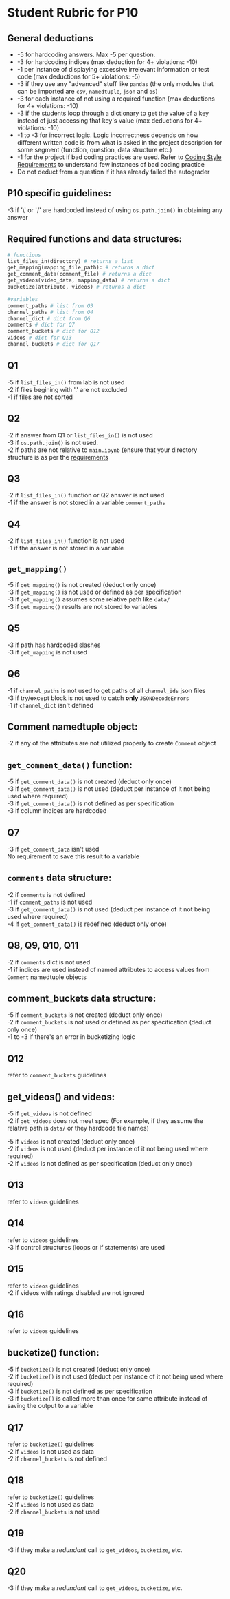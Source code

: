 # Student Rubric for P10

## General deductions
- -5 for hardcoding answers. Max -5 per question.   
- -3 for hardcoding indices (max deduction for 4+ violations: -10)  
- -1 per instance of displaying excessive irrelevant information or test code (max deductions for 5+ violations: -5)
- -3 if they use any "advanced" stuff like `pandas` (the only modules that can be imported are `csv`, `namedtuple`, `json` and `os`)   
- -3 for each instance of not using a required function (max deductions for 4+ violations: -10)   
- -3 if the students loop through a dictionary to get the value of a key instead of just accessing that key's value (max deductions for 4+ violations: -10)  
- -1 to -3 for incorrect logic. Logic incorrectness depends on how different written code is from what is asked in the project description for some segment (function, question, data structure etc.)   
- -1 for the project if bad coding practices are used. Refer to [Coding Style Requirements](https://github.com/msyamkumar/cs220-s22-projectDesign/tree/p10-saurabh/p10#coding-style-requirements) to understand few instances of bad coding practice
- Do not deduct from a question if it has already failed the autograder   

## P10 specific guidelines:
-3 if '\\' or '/' are hardcoded instead of using `os.path.join()` in obtaining any answer    

## Required functions and data structures:      
```python
# functions
list_files_in(directory) # returns a list
get_mapping(mapping_file_path): # returns a dict
get_comment_data(comment_file) # returns a dict
get_videos(video_data, mapping_data) # returns a dict
bucketize(attribute, videos) # returns a dict

#variables
comment_paths # list from Q3
channel_paths # list from Q4
channel_dict # dict from Q6
comments # dict for Q7
comment_buckets # dict for Q12
videos # dict for Q13
channel_buckets # dict for Q17
```

## Q1       
-5 if `list_files_in()` from lab is not used          
-2 if files begining with '.' are not excluded          
-1 if files are not sorted          

## Q2
-2 if answer from Q1 or `list_files_in()` is not used         
-3 if `os.path.join()` is not used.         
-2 if paths are not relative to `main.ipynb` (ensure that your directory structure is as per the [requirements](https://github.com/msyamkumar/cs220-s22-projectDesign/tree/p10-saurabh/p10#requirements)      

## Q3           
-2 if `list_files_in()` function or Q2 answer is not used        
-1 if the answer is not stored in a variable `comment_paths`         

## Q4           
-2 if `list_files_in()` function is not used           
-1 if the answer is not stored in a variable        

## `get_mapping()`          
-5 if `get_mapping()` is not created (deduct only once)         
-3 if `get_mapping()` is not used or defined as per specification        
-3 if `get_mapping()` assumes some relative path like `data/`   
-3 if `get_mapping()` results are not stored to variables       

## Q5           
-3 if path has hardcoded slashes   
-3 if `get_mapping` is not used  

## Q6           
-1 if `channel_paths` is not used to get paths of all `channel_ids` json files     
-3 if try/except block is not used to catch **only** `JSONDecodeErrors`         
-1 if `channel_dict` isn't defined     

## Comment namedtuple object:       
-2 if any of the attributes are not utilized properly to create `Comment` object        

## `get_comment_data()` function:       
-5 if `get_comment_data()` is not created (deduct only once)        
-3 if `get_comment_data()` is not used (deduct per instance of it not being used where required)        
-3 if `get_comment_data()` is not defined as per specification      
-3 if column indices are hardcoded  


## Q7
-3 if `get_comment_data` isn't used  
No requirement to save this result to a variable

## `comments` data structure:      
-2 if `comments` is not defined   
-1 if `comment_paths` is not used              
-3 if `get_comment_data()` is not used (deduct per instance of it not being used where required)           
-4 if `get_comment_data()` is redefined (deduct only once)

## Q8, Q9, Q10, Q11            
-2 if `comments` dict is not used           
-1 if indices are used instead of named attributes to access values from `Comment` namedtuple objects 

## comment_buckets data structure:   
-5 if `comment_buckets` is not created (deduct only once)   
-2 if `comment_buckets` is not used or defined as per specification (deduct only once)          
-1 to -3 if there's an error in bucketizing logic    

## Q12
refer to `comment_buckets` guidelines    

## get_videos() and videos:       
-5 if `get_videos` is not defined  
-2 if `get_videos` does not meet spec (For example, if they assume the relative path is `data/` or they hardcode file names)  

-5 if `videos` is not created (deduct only once)   
-2 if `videos` is not used (deduct per instance of it not being used where required)            
-2 if `videos` is not defined as per specification (deduct only once)

## Q13
refer to `videos` guidelines        

## Q14
refer to `videos` guidelines   
-3 if control structures (loops or if statements) are used      

## Q15
refer to `videos` guidelines        
-2 if videos with ratings disabled are not ignored      

## Q16
refer to `videos` guidelines

## bucketize() function:
-5 if `bucketize()` is not created (deduct only once)        
-2 if `bucketize()` is not used (deduct per instance of it not being used where required)        
-3 if `bucketize()` is not defined as per specification      
-3 if `bucketize()` is called more than once for same attribute instead of saving the output to a variable          

## Q17
refer to `bucketize()` guidelines       
-2 if `videos` is not used as data      
-2 if `channel_buckets` is not defined        

## Q18
refer to `bucketize()` guidelines         
-2 if `videos` is not used as data  
-2 if `channel_buckets` is not used          

## Q19
-3 if they make a *redundant* call to `get_videos`, `bucketize`, etc.

## Q20
-3 if they make a *redundant* call to `get_videos`, `bucketize`, etc.
